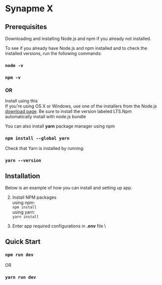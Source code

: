 # Synapme X

## Prerequisites

Downloading and installing Node.js and npm if you already not installed.

To see if you already have Node.js and npm installed and to check the installed versions, run the following commands:

### `node -v`

### `npm -v`

### OR

Install using this\
If you're using OS X or Windows, use one of the installers from the Node.js [download page](https://nodejs.org/en/download/). Be sure to install the version labeled LTS.Npm automatically install with node.js bundle

You can also install **yarn** package manager using npm

### `npm install --global yarn`

Check that Yarn is installed by running:

### `yarn --version`

## Installation

Below is an example of how you can install and setting up app.

2. Install NPM packages\
   using npm:\
   `npm install`\
   using yarn:\
   `yarn install`

3. Enter app required configurations in **.env** file \

## Quick Start

### `npm run dev`

OR

### `yarn run dev`
